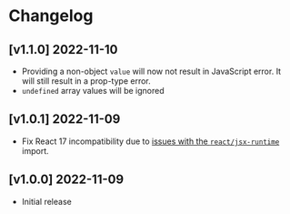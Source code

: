 # Changelog

## [v1.1.0] 2022-11-10

- Providing a non-object `value` will now not result in JavaScript error. It will still result in a prop-type error.
- `undefined` array values will be ignored

## [v1.0.1] 2022-11-09

- Fix React 17 incompatibility due to [issues with the `react/jsx-runtime`](https://github.com/facebook/react/issues/20235) import.

## [v1.0.0] 2022-11-09

- Initial release
